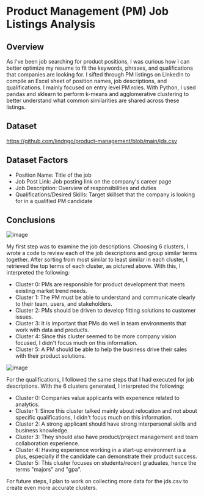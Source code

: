 # Product Management (PM) Job Listings Analysis

## Overview
As I've been job searching for product positions, I was curious how I can better optimize my resume to fit the keywords, phrases, and qualifications that companies are looking for. I sifted through PM listings on LinkedIn to compile an Excel sheet of position names, job descriptions, and qualifications. I mainly focused on entry level PM roles. With Python, I used pandas and sklearn to perform k-means and agglomerative clustering to better understand what common similarities are shared across these listings. 

## Dataset
https://github.com/lindngo/product-management/blob/main/jds.csv

## Dataset Factors
- Position Name: Title of the job
- Job Post Link: Job posting link on the company's career page
- Job Description: Overview of responsibilities and duties
- Qualifications/Desired Skills: Target skillset that the company is looking for in a qualified PM candidate

## Conclusions

![image](https://user-images.githubusercontent.com/63205351/233500344-34dbe17e-fa9f-41d6-86cf-ddbdf3ebee4d.png)

My first step was to examine the job descriptions. Choosing 6 clusters, I wrote a code to review each of the job descriptions and group similar terms together. After sorting from most similar to least similar in each cluster, I retrieved the top terms of each cluster, as pictured above. With this, I interpreted the following:

- Cluster 0: PMs are responsible for product development that meets existing market trend needs.
- Cluster 1: The PM must be able to understand and communicate clearly to their team, users, and stakeholders.
- Cluster 2: PMs should be driven to develop fitting solutions to customer issues.
- Cluster 3: It is important that PMs do well in team environments that work with data and products.
- Cluster 4: Since this cluster seemed to be more company vision focused, I didn't focus much on this information.
- Cluster 5: A PM should be able to help the business drive their sales with their product solutions.

![image](https://user-images.githubusercontent.com/63205351/233500363-3bf8f102-d3da-4522-8a5f-4b54d3759f1a.png)

For the qualifications, I followed the same steps that I had executed for job descriptions. With the 6 clusters generated, I interpreted the following:
- Cluster 0: Companies value applicants with experience related to analytics.
- Cluster 1: Since this cluster talked mainly about relocation and not about specific qualifications, I didn't focus much on this information.
- Cluster 2: A strong applicant should have strong interpersonal skills and business knowledge.
- Cluster 3: They should also have product/project management and team collaboration experience.
- Cluster 4: Having experience working in a start-up environment is a plus, especially if the candidate can demonstrate their product success.
- Cluster 5: This cluster focuses on students/recent graduates, hence the terms "majors" and "gpa".

For future steps, I plan to work on collecting more data for the jds.csv to create even more accurate clusters.
